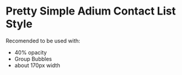 # Pretty Simple Adium Contact List Style

Recomended to be used with:
* 40% opacity
* Group Bubbles
* about 170px width
